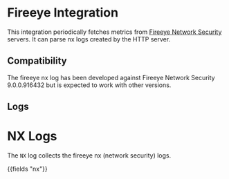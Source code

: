 # Fireeye Integration

This integration periodically fetches metrics from [Fireeye Network Security](https://www.fireeye.com/products/network-security.html) servers. It can parse nx logs created by the HTTP server. 

## Compatibility

The fireeye nx log has been developed against Fireeye Network Security 9.0.0.916432 but is expected to work with other versions.

## Logs

# NX Logs

The `NX` log collects the fireeye nx (network security) logs.

{{fields "nx"}}